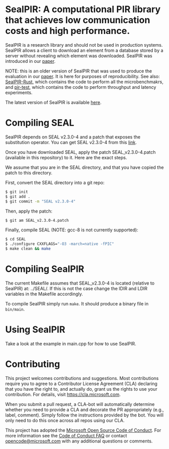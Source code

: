 # SealPIR: A computational PIR library that achieves low communication costs and high performance.


SealPIR is a research library and should not be used in production systems. SealPIR allows a client to download an element from a database stored by a server without revealing which element was downloaded. SealPIR was introduced in our [paper](https://eprint.iacr.org/2017/1142.pdf).

NOTE: this is an older version of SealPIR that was used to produce the evaluation in our [paper](https://eprint.iacr.org/2017/1142.pdf). It is here for purposes of reproducibility. See also: [SealPIR-Rust](https://github.com/pung-project/sealpir-rust), which contains the code to perform all the microbenchmakrs, and [pir-test](https://github.com/pung-project/pir-test), which contains the code to perform throughput and latency experiments.

The latest version of SealPIR is available [here](https://github.com/microsoft/SealPIR).

# Compiling SEAL

SealPIR depends on SEAL v2.3.0-4 and a patch that exposes the substitution operator. You can get SEAL v2.3.0-4 from this [link](http://sealcrypto.org).

Once you have downloaded SEAL, apply the patch SEAL_v2.3.0-4.patch (available in this repository) to it. Here are the exact steps. 

We assume that you are in the SEAL directory, and that you have copied the patch to this directory.

First, convert the SEAL directory into a git repo:

```sh
$ git init
$ git add .
$ git commit -m "SEAL v2.3.0-4"
```
Then, apply the patch:

```sh
$ git am SEAL_v2.3.0-4.patch
```

Finally, compile SEAL (NOTE: gcc-8 is not currently supported):

```sh
$ cd SEAL
$ ./configure CXXFLAGS="-O3 -march=native -fPIC"
$ make clean && make
```

# Compiling SealPIR

The current Makefile assumes that SEAL_v2.3.0-4 is located (relative to SealPIR) at: ../SEAL/. If this is not the case change the IDIR and LDIR variables in the Makefile accordingly.

To compile SealPIR simply run ``make``. It should produce a binary file in ``bin/main``.


# Using SealPIR

Take a look at the example in main.cpp for how to use SealPIR.

# Contributing

This project welcomes contributions and suggestions.  Most contributions require you to agree to a
Contributor License Agreement (CLA) declaring that you have the right to, and actually do, grant us
the rights to use your contribution. For details, visit https://cla.microsoft.com.

When you submit a pull request, a CLA-bot will automatically determine whether you need to provide
a CLA and decorate the PR appropriately (e.g., label, comment). Simply follow the instructions
provided by the bot. You will only need to do this once across all repos using our CLA.

This project has adopted the [Microsoft Open Source Code of Conduct](https://opensource.microsoft.com/codeofconduct/).
For more information see the [Code of Conduct FAQ](https://opensource.microsoft.com/codeofconduct/faq/) or
contact [opencode@microsoft.com](mailto:opencode@microsoft.com) with any additional questions or comments.
